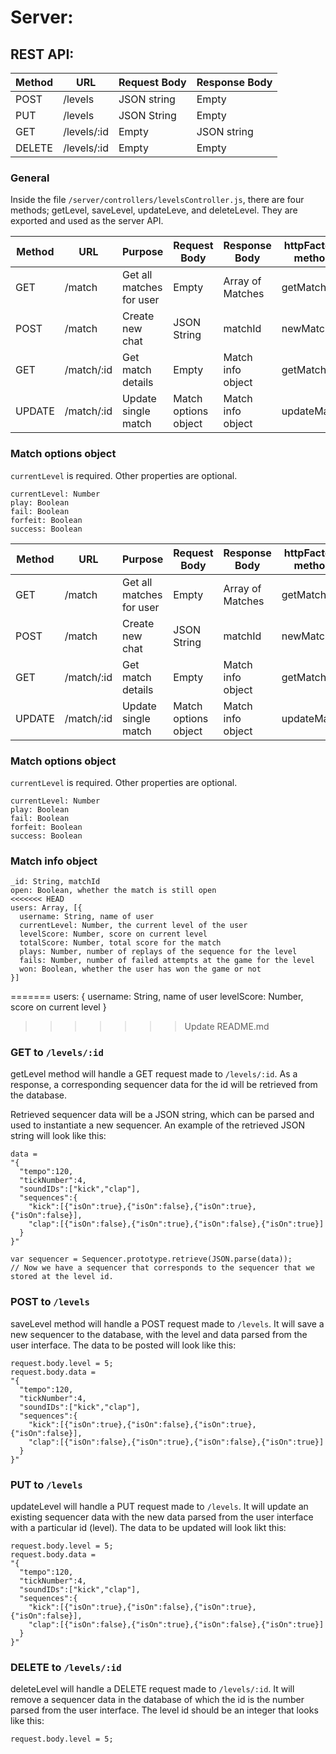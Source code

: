 Server:
=======

REST API:
---------

| Method | URL         | Request Body | Response Body |
|--------|-------------|--------------|---------------|
| POST   | /levels     | JSON string  | Empty         |
| PUT    | /levels     | JSON String  | Empty         |
| GET    | /levels/:id | Empty        | JSON string   |
| DELETE | /levels/:id | Empty        | Empty         |

### General
Inside the file `/server/controllers/levelsController.js`, there are four methods; getLevel, saveLevel, updateLeve, and deleteLevel. They are exported and used as the server API.

| Method | URL         | Purpose                  | Request Body         | Response Body     | httpFactory method |
|--------|-------------|--------------------------|----------------------|-------------------|--------------------|
| GET    | /match      | Get all matches for user | Empty                | Array of Matches  | getMatches         |
| POST   | /match      | Create new chat          | JSON String          | matchId           | newMatch           |
| GET    | /match/:id  | Get match details        | Empty                | Match info object | getMatch           |
| UPDATE | /match/:id  | Update single match      | Match options object | Match info object | updateMatch        |

### Match options object
`currentLevel` is required. Other properties are optional.

```
currentLevel: Number
play: Boolean
fail: Boolean
forfeit: Boolean
success: Boolean
```

| Method | URL         | Purpose                  | Request Body         | Response Body     | httpFactory method |
|--------|-------------|--------------------------|----------------------|-------------------|--------------------|
| GET    | /match      | Get all matches for user | Empty                | Array of Matches  | getMatches         |
| POST   | /match      | Create new chat          | JSON String          | matchId           | newMatch           |
| GET    | /match/:id  | Get match details        | Empty                | Match info object | getMatch           |
| UPDATE | /match/:id  | Update single match      | Match options object | Match info object | updateMatch        |

### Match options object
`currentLevel` is required. Other properties are optional.

```
currentLevel: Number
play: Boolean
fail: Boolean
forfeit: Boolean
success: Boolean
```

### Match info object

```
_id: String, matchId
open: Boolean, whether the match is still open
<<<<<<< HEAD
users: Array, [{
  username: String, name of user
  currentLevel: Number, the current level of the user
  levelScore: Number, score on current level
  totalScore: Number, total score for the match
  plays: Number, number of replays of the sequence for the level
  fails: Number, number of failed attempts at the game for the level
  won: Boolean, whether the user has won the game or not
}]
```
=======
users: {
  username: String, name of user
  levelScore: Number, score on current level
}
>>>>>>> Update README.md

### GET to `/levels/:id`
getLevel method will handle a GET request made to `/levels/:id`. As a response, a corresponding sequencer data for the id will be retrieved from the database.

Retrieved sequencer data will be a JSON string, which can be parsed and used to instantiate a new sequencer. An example of the retrieved JSON string will look like this:

```
data =
"{
  "tempo":120,
  "tickNumber":4,
  "soundIDs":["kick","clap"],
  "sequences":{
    "kick":[{"isOn":true},{"isOn":false},{"isOn":true},{"isOn":false}],
    "clap":[{"isOn":false},{"isOn":true},{"isOn":false},{"isOn":true}]
  }
}"

var sequencer = Sequencer.prototype.retrieve(JSON.parse(data));
// Now we have a sequencer that corresponds to the sequencer that we stored at the level id.
```

### POST to `/levels`
saveLevel method will handle a POST request made to `/levels`. It will save a new sequencer to the database, with the level and data parsed from the user interface. The data to be posted will look like this:
```
request.body.level = 5;
request.body.data =
"{
  "tempo":120,
  "tickNumber":4,
  "soundIDs":["kick","clap"],
  "sequences":{
    "kick":[{"isOn":true},{"isOn":false},{"isOn":true},{"isOn":false}],
    "clap":[{"isOn":false},{"isOn":true},{"isOn":false},{"isOn":true}]
  }
}"
```


### PUT to `/levels`
updateLevel will handle a PUT request made to `/levels`. It will update an existing sequencer data with the new data parsed from the user interface with a particular id (level). The data to be updated will look likt this:

```
request.body.level = 5;
request.body.data =
"{
  "tempo":120,
  "tickNumber":4,
  "soundIDs":["kick","clap"],
  "sequences":{
    "kick":[{"isOn":true},{"isOn":false},{"isOn":true},{"isOn":false}],
    "clap":[{"isOn":false},{"isOn":true},{"isOn":false},{"isOn":true}]
  }
}"
```

### DELETE to `/levels/:id`
deleteLevel will handle a DELETE request made to `/levels/:id`. It will remove a sequencer data in the database of which the id is the number parsed from the user interface. The level id should be an integer that looks like this:

```
request.body.level = 5;
```
